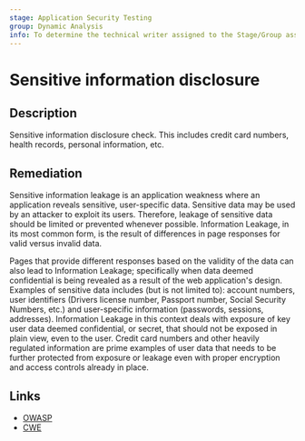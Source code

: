 ```yaml
---
stage: Application Security Testing
group: Dynamic Analysis
info: To determine the technical writer assigned to the Stage/Group associated with this page, see https://handbook.gitlab.com/handbook/product/ux/technical-writing/#assignments
---
```


# Sensitive information disclosure

## Description

Sensitive information disclosure check. This includes credit card numbers, health records, personal information, etc.

## Remediation

Sensitive information leakage is an application weakness where an application
reveals sensitive, user-specific data. Sensitive data may be used by an attacker
to exploit its users. Therefore, leakage of sensitive data should be limited or
prevented whenever possible. Information Leakage, in its most common form,
is the result of differences in page responses for valid versus invalid data.

Pages that provide different responses based on the validity of the data can
also lead to Information Leakage; specifically when data deemed confidential is
being revealed as a result of the web application's design. Examples of
sensitive data includes (but is not limited to): account numbers, user
identifiers (Drivers license number, Passport number, Social Security Numbers,
etc.) and user-specific information (passwords, sessions, addresses).
Information Leakage in this context deals with exposure of key user data deemed
confidential, or secret, that should not be exposed in plain view, even to the
user. Credit card numbers and other heavily regulated information are prime
examples of user data that needs to be further protected from exposure or
leakage even with proper encryption and access controls already in place.

## Links

- [OWASP](https://owasp.org/Top10/A01_2021-Broken_Access_Control/)
- [CWE](https://cwe.mitre.org/data/definitions/200.html)
